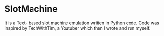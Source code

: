 # SlotMachine
It is a Text- based slot machine emulation written in Python code.
Code was inspired by TechWithTim, a Youtuber which then I wrote and run myself.
